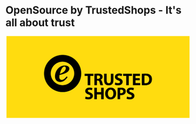 OpenSource by TrustedShops - It's all about trust
===

<p align="center">
  <img width="500" src="./banner.svg">
</p>

